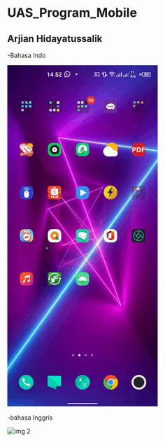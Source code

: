 # UAS_Program_Mobile

## Arjian Hidayatussalik 

-Bahasa Indo

![img 1](bhsindo.gif)


-bahasa Inggris

![img 2](bhs_inggris)
